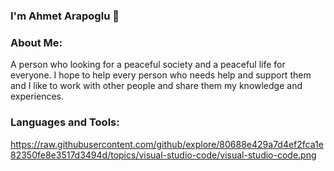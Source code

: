 ### I'm Ahmet Arapoglu 👋
### About Me:
A person who looking for a peaceful society and a peaceful life for everyone. I hope to help every person who needs help and support them and I like to work with other people and share them my knowledge and experiences.

### Languages and Tools:
https://raw.githubusercontent.com/github/explore/80688e429a7d4ef2fca1e82350fe8e3517d3494d/topics/visual-studio-code/visual-studio-code.png
